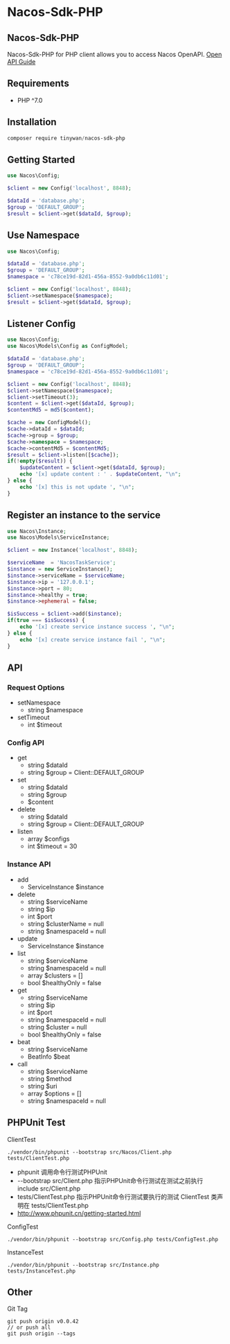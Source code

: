# Nacos-Sdk-PHP

## Nacos-Sdk-PHP

Nacos-Sdk-PHP for PHP client allows you to access Nacos OpenAPI. [Open API Guide](https://nacos.io/en-us/docs/open-api.html)

## Requirements

- PHP ^7.0
## Installation

```powershell
composer require tinywan/nacos-sdk-php
```
## Getting Started

```php
use Nacos\Config;

$client = new Config('localhost', 8848);

$dataId = 'database.php';
$group = 'DEFAULT_GROUP';
$result = $client->get($dataId, $group);
```

## Use Namespace

```php
use Nacos\Config;

$dataId = 'database.php';
$group = 'DEFAULT_GROUP';
$namespace = 'c78ce19d-82d1-456a-8552-9a0db6c11d01';

$client = new Config('localhost', 8848);
$client->setNamespace($namespace);
$result = $client->get($dataId, $group);
```
## Listener Config

```php
use Nacos\Config;
use Nacos\Models\Config as ConfigModel;

$dataId = 'database.php';
$group = 'DEFAULT_GROUP';
$namespace = 'c78ce19d-82d1-456a-8552-9a0db6c11d01';

$client = new Config('localhost', 8848);
$client->setNamespace($namespace);
$client->setTimeout(3);
$content = $client->get($dataId, $group);
$contentMd5 = md5($content);

$cache = new ConfigModel();
$cache->dataId = $dataId;
$cache->group = $group;
$cache->namespace = $namespace;
$cache->contentMd5 = $contentMd5;
$result = $client->listen([$cache]);
if(!empty($result)) {
    $updateContent = $client->get($dataId, $group);
    echo '[x] update content : ' . $updateContent, "\n";
} else {
    echo '[x] this is not update ', "\n";
}
```

## Register an instance to the service

```php
use Nacos\Instance;
use Nacos\Models\ServiceInstance;

$client = new Instance('localhost', 8848);

$serviceName  = 'NacosTaskService';
$instance = new ServiceInstance();
$instance->serviceName = $serviceName;
$instance->ip = '127.0.0.1';
$instance->port = 80;
$instance->healthy = true;
$instance->ephemeral = false;

$isSuccess = $client->add($instance);
if(true === $isSuccess) {
    echo '[x] create service instance success ', "\n";
} else {
    echo '[x] create service instance fail ', "\n";
}
```

## API
### Request Options

- setNamespace
  - string $namespace
- setTimeout
  - int $timeout
### Config API

- get
  - string $dataId
  - string $group = Client::DEFAULT_GROUP
- set
  - string $dataId
  - string $group
  - $content
- delete
  - string $dataId
  - string $group = Client::DEFAULT_GROUP
- listen
  - array $configs
  - int $timeout = 30
### Instance API

- add
  - ServiceInstance $instance
- delete
  - string $serviceName
  - string $ip
  - int $port
  - string $clusterName = null
  - string $namespaceId = null
- update
  - ServiceInstance $instance
- list
  - string $serviceName
  - string $namespaceId = null
  - array $clusters = []
  - bool $healthyOnly = false
- get
  - string $serviceName
  - string $ip
  - int $port
  - string $namespaceId = null
  - string $cluster = null
  - bool $healthyOnly = false
- beat
  - string $serviceName
  - BeatInfo $beat
- call
  - string $serviceName
  - string $method
  - string $uri
  - array $options = []
  - string $namespaceId = null
  
## PHPUnit Test

ClientTest
```
./vendor/bin/phpunit --bootstrap src/Nacos/Client.php tests/ClientTest.php
```
- phpunit 调用命令行测试PHPUnit
- --bootstrap src/Client.php 指示PHPUnit命令行测试在测试之前执行　include src/Client.php
- tests/ClientTest.php 指示PHPUnit命令行测试要执行的测试 ClientTest 类声明在 tests/ClientTest.php
- http://www.phpunit.cn/getting-started.html

ConfigTest
```
./vendor/bin/phpunit --bootstrap src/Config.php tests/ConfigTest.php
```

InstanceTest
```
./vendor/bin/phpunit --bootstrap src/Instance.php tests/InstanceTest.php
```
## Other


Git Tag
```
git push origin v0.0.42
// or push all
git push origin --tags
```